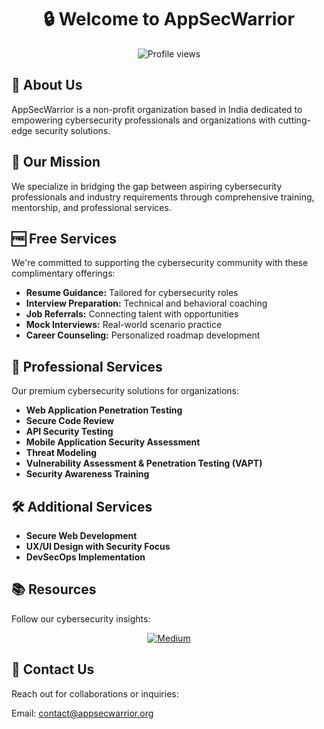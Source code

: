 <!DOCTYPE html>
<html lang="en">
<head>
    <meta charset="UTF-8">
    <meta name="viewport" content="width=device-width, initial-scale=1.0">

</head>
<body>
  <div align="center">
    <h1>🔒 Welcome to AppSecWarrior</h1>
    <p>
      <img src="https://komarev.com/ghpvc/?username=appsecwarrior&label=Profile%20views&color=0e75b6&style=flat" alt="Profile views">
    </p>
  </div>

  <h2>🌟 About Us</h2>
  <p>AppSecWarrior is a non-profit organization based in India dedicated to empowering cybersecurity professionals and organizations with cutting-edge security solutions.</p>

  <h2>🚀 Our Mission</h2>
  <p>We specialize in bridging the gap between aspiring cybersecurity professionals and industry requirements through comprehensive training, mentorship, and professional services.</p>

  <h2>🆓 Free Services</h2>
  <p>We're committed to supporting the cybersecurity community with these complimentary offerings:</p>
  <div class="services">
    <ul>
      <li><strong>Resume Guidance:</strong> Tailored for cybersecurity roles</li>
      <li><strong>Interview Preparation:</strong> Technical and behavioral coaching</li>
      <li><strong>Job Referrals:</strong> Connecting talent with opportunities</li>
      <li><strong>Mock Interviews:</strong> Real-world scenario practice</li>
      <li><strong>Career Counseling:</strong> Personalized roadmap development</li>
    </ul>
  </div>

  <h2>💼 Professional Services</h2>
  <p>Our premium cybersecurity solutions for organizations:</p>
  <div class="services">
    <ul>
      <li><strong>Web Application Penetration Testing</strong></li>
      <li><strong>Secure Code Review</strong></li>
      <li><strong>API Security Testing</strong></li>
      <li><strong>Mobile Application Security Assessment</strong></li>
      <li><strong>Threat Modeling</strong></li>
      <li><strong>Vulnerability Assessment & Penetration Testing (VAPT)</strong></li>
      <li><strong>Security Awareness Training</strong></li>
    </ul>
  </div>

  <h2>🛠️ Additional Services</h2>
  <div class="services">
    <ul>
      <li><strong>Secure Web Development</strong></li>
      <li><strong>UX/UI Design with Security Focus</strong></li>
      <li><strong>DevSecOps Implementation</strong></li>
    </ul>
  </div>

  <h2>📚 Resources</h2>
  <p>Follow our cybersecurity insights:</p>
  <div align="center">
    <a href="https://medium.com/@appsecwarrior" target="_blank">
      <img src="https://img.shields.io/badge/Medium-12100E?style=for-the-badge&logo=medium&logoColor=white" alt="Medium">
    </a>
    <!-- Add more social badges as needed -->
  </div>

  <h2>💌 Contact Us</h2>
  <p>Reach out for collaborations or inquiries:</p>
  <p>Email: <a href="mailto:contact@appsecwarrior.org">contact@appsecwarrior.org</a></p>
</body>
</html>

